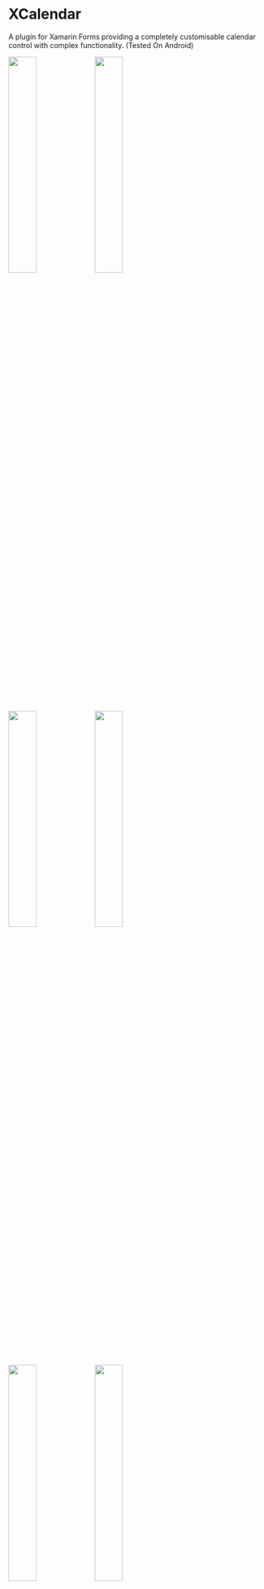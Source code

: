 # XCalendar

A plugin for Xamarin Forms providing a completely customisable calendar control with complex functionality.
(Tested On Android)


<img src="https://user-images.githubusercontent.com/73718829/150314185-1e7b6f81-df01-4d94-abbd-3fc85496ad0b.jpg" width="33%"> <img src="https://user-images.githubusercontent.com/73718829/150314204-8ae9610d-73fc-418c-9df9-12b8739e0118.jpg" width="33%"> <img src="https://user-images.githubusercontent.com/73718829/150316592-5c40b433-be94-4168-8601-971f9af56758.jpg" width="33%"> <img src="https://user-images.githubusercontent.com/73718829/150314210-db0ecc73-4462-45ef-b5f1-be359382464c.jpg" width="33%"> <img src="https://user-images.githubusercontent.com/73718829/150314220-175e918f-fe8d-4b77-938c-9ffed3065c31.jpg" width="33%"> <img src="https://user-images.githubusercontent.com/73718829/150314225-98de87f7-dba8-43ec-925a-e64e72c0b899.jpg" width="33%">

## Sample App
Take a look at the sample app, it has a page where you can modify every single non-cosmetic property. Perfect for a quick look, tests and experiments!

<img src="https://user-images.githubusercontent.com/73718829/150314241-53fe89fa-6275-4ae8-aec3-2178cba84b14.jpg" width="33%"> <img src="https://user-images.githubusercontent.com/73718829/150314247-380cad1d-3a33-48f8-b38d-b2e3e913923a.jpg" width="33%">

## Usage

### Install the NuGet package
  * https://www.nuget.org/packages/Plugin.XCalendar/
  
### Add the following xmlns to your page
```xaml
xmlns:xc="clr-namespace:XCalendar;assembly=XCalendar"
```
### Now you can start using the CalendarView
```xaml
<ContentPage 
    xmlns="http://xamarin.com/schemas/2014/forms" 
    xmlns:x="http://schemas.microsoft.com/winfx/2009/xaml" 
    x:Class="XCalendarSample.Views.MainPage"
    xmlns:xc="clr-namespace:XCalendar;assembly=XCalendar">

    <xc:CalendarView/>

</ContentPage>
```

## Wiki
View a full list of available properties on the <a href="https://github.com/ME-MarvinE/XCalendar/wiki">Wiki</a>
